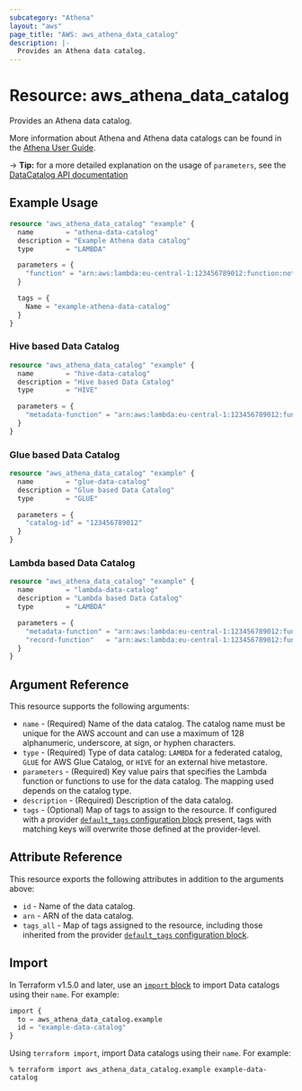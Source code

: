 ```yaml
---
subcategory: "Athena"
layout: "aws"
page_title: "AWS: aws_athena_data_catalog"
description: |-
  Provides an Athena data catalog.
---
```


# Resource: aws_athena_data_catalog

Provides an Athena data catalog.

More information about Athena and Athena data catalogs can be found in the [Athena User Guide](https://docs.aws.amazon.com/athena/latest/ug/what-is.html).

-> **Tip:** for a more detailed explanation on the usage of `parameters`, see the [DataCatalog API documentation](https://docs.aws.amazon.com/athena/latest/APIReference/API_DataCatalog.html)

## Example Usage

```terraform
resource "aws_athena_data_catalog" "example" {
  name        = "athena-data-catalog"
  description = "Example Athena data catalog"
  type        = "LAMBDA"

  parameters = {
    "function" = "arn:aws:lambda:eu-central-1:123456789012:function:not-important-lambda-function"
  }

  tags = {
    Name = "example-athena-data-catalog"
  }
}
```

### Hive based Data Catalog

```terraform
resource "aws_athena_data_catalog" "example" {
  name        = "hive-data-catalog"
  description = "Hive based Data Catalog"
  type        = "HIVE"

  parameters = {
    "metadata-function" = "arn:aws:lambda:eu-central-1:123456789012:function:not-important-lambda-function"
  }
}
```

### Glue based Data Catalog

```terraform
resource "aws_athena_data_catalog" "example" {
  name        = "glue-data-catalog"
  description = "Glue based Data Catalog"
  type        = "GLUE"

  parameters = {
    "catalog-id" = "123456789012"
  }
}
```

### Lambda based Data Catalog

```terraform
resource "aws_athena_data_catalog" "example" {
  name        = "lambda-data-catalog"
  description = "Lambda based Data Catalog"
  type        = "LAMBDA"

  parameters = {
    "metadata-function" = "arn:aws:lambda:eu-central-1:123456789012:function:not-important-lambda-function-1"
    "record-function"   = "arn:aws:lambda:eu-central-1:123456789012:function:not-important-lambda-function-2"
  }
}
```

## Argument Reference

This resource supports the following arguments:

- `name` - (Required) Name of the data catalog. The catalog name must be unique for the AWS account and can use a maximum of 128 alphanumeric, underscore, at sign, or hyphen characters.
- `type` - (Required) Type of data catalog: `LAMBDA` for a federated catalog, `GLUE` for AWS Glue Catalog, or `HIVE` for an external hive metastore.
- `parameters` - (Required) Key value pairs that specifies the Lambda function or functions to use for the data catalog. The mapping used depends on the catalog type.
- `description` - (Required) Description of the data catalog.
- `tags` - (Optional) Map of tags to assign to the resource. If configured with a provider [`default_tags` configuration block](https://registry.terraform.io/providers/hashicorp/aws/latest/docs#default_tags-configuration-block) present, tags with matching keys will overwrite those defined at the provider-level.

## Attribute Reference

This resource exports the following attributes in addition to the arguments above:

- `id` - Name of the data catalog.
- `arn` - ARN of the data catalog.
- `tags_all` - Map of tags assigned to the resource, including those inherited from the provider [`default_tags` configuration block](https://registry.terraform.io/providers/hashicorp/aws/latest/docs#default_tags-configuration-block).

## Import

In Terraform v1.5.0 and later, use an [`import` block](https://developer.hashicorp.com/terraform/language/import) to import Data catalogs using their `name`. For example:

```terraform
import {
  to = aws_athena_data_catalog.example
  id = "example-data-catalog"
}
```

Using `terraform import`, import Data catalogs using their `name`. For example:

```console
% terraform import aws_athena_data_catalog.example example-data-catalog
```
